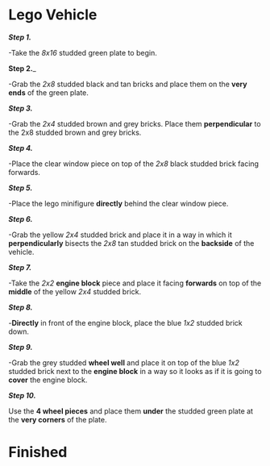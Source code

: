 # Lego Vehicle

_**Step 1.**_

-Take the _8x16_ studded green plate to begin.

**Step 2.**_

-Grab the _2x8_ studded black and tan bricks and place them on the **very ends** of the green plate.

_**Step 3.**_

-Grab the _2x4_ studded brown and grey bricks. Place them **perpendicular** to the 2x8 studded brown and grey bricks.

_**Step 4.**_

-Place the clear window piece on top of the _2x8_ black studded brick facing forwards.

_**Step 5.**_

-Place the lego minifigure **directly** behind the clear window piece.

_**Step 6.**_

-Grab the yellow _2x4_ studded brick and place it in a way in which it **perpendicularly** bisects the _2x8_ tan studded brick on the **backside** of the vehicle.

_**Step 7.**_

-Take the _2x2_ **engine block** piece and place it facing **forwards** on top of the **middle** of the yellow _2x4_ studded brick.

_**Step 8.**_

-**Directly** in front of the engine block, place the blue _1x2_ studded brick down.

_**Step 9.**_

-Grab the grey studded **wheel well** and place it on top of the blue _1x2_ studded brick next to the **engine block** in a way so it looks as if it is going to **cover** the engine block.

_**Step 10.**_

Use the **4 wheel pieces** and place them **under** the studded green plate at the **very corners** of the plate.

# Finished
